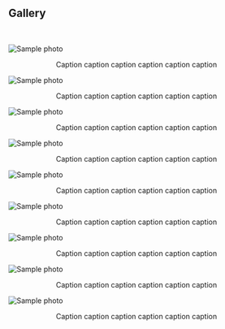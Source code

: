 <h2>Gallery</h2>
<br/>
<p> 
<div class="row">
<!-------------------->
<main class="grid">
<div class="oneThird">
  <img src="https://dennishnf.com/gallery/2020_03__belgium_attomium.jpg" alt="Sample photo">
  <p style="text-align:center">Caption caption caption caption caption caption</p>
  </div>
<div class="oneThird">
  <img src="https://dennishnf.com/gallery/2013_10__peru_robot1.jpg" alt="Sample photo">
  <p style="text-align:center">Caption caption caption caption caption caption</p>
  </div>
<div class="oneThird">
  <img src="https://dennishnf.com/gallery/2013_10__peru_robot2.jpg" alt="Sample photo">
  <p style="text-align:center">Caption caption caption caption caption caption</p>
  </div>
</main>
<!-------------------->
<main class="grid">
<div class="oneThird">
  <img src="https://dennishnf.com/gallery/2013_10__peru_robot1.jpg" alt="Sample photo">
  <p style="text-align:center">Caption caption caption caption caption caption</p>
  </div>
<div class="oneThird">
  <img src="https://dennishnf.com/gallery/2019_12__canada_neurips2019.jpg" alt="Sample photo">
  <p style="text-align:center">Caption caption caption caption caption caption</p>
  </div>
<div class="oneThird">
  <img src="https://dennishnf.com/gallery/2019_12__ncanada_eurips2019.jpg" alt="Sample photo">
  <p style="text-align:center">Caption caption caption caption caption caption</p>
  </div>
</main>
<!-------------------->
<main class="grid">
<div class="oneThird">
  <img src="https://dennishnf.com/gallery/2019_12__canada_neurips2019.jpg" alt="Sample photo">
  <p style="text-align:center">Caption caption caption caption caption caption</p>
  </div>
<div class="oneThird">
  <img src="https://dennishnf.com/gallery/2019_06__usa_goldengate.jpg" alt="Sample photo">
  <p style="text-align:center">Caption caption caption caption caption caption</p>
  </div>
<div class="oneThird">
  <img src="https://dennishnf.com/gallery/2013_10__peru_robot2.jpg" alt="Sample photo">
  <p style="text-align:center">Caption caption caption caption caption caption</p>
  </div>
</main>
<!-------------------->
</div>
</p>
<br/>
